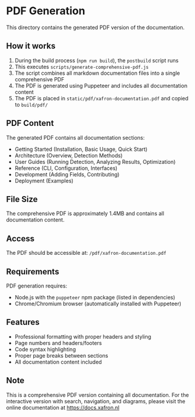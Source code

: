 # PDF Generation

This directory contains the generated PDF version of the documentation.

## How it works

1. During the build process (`npm run build`), the `postbuild` script runs
2. This executes `scripts/generate-comprehensive-pdf.js`
3. The script combines all markdown documentation files into a single comprehensive PDF
4. The PDF is generated using Puppeteer and includes all documentation content
5. The PDF is placed in `static/pdf/xafron-documentation.pdf` and copied to `build/pdf/`

## PDF Content

The generated PDF contains all documentation sections:
- Getting Started (Installation, Basic Usage, Quick Start)
- Architecture (Overview, Detection Methods)
- User Guides (Running Detection, Analyzing Results, Optimization)
- Reference (CLI, Configuration, Interfaces)
- Development (Adding Fields, Contributing)
- Deployment (Examples)

## File Size

The comprehensive PDF is approximately 1.4MB and contains all documentation content.

## Access

The PDF should be accessible at: `/pdf/xafron-documentation.pdf`

## Requirements

PDF generation requires:
- Node.js with the `puppeteer` npm package (listed in dependencies)
- Chrome/Chromium browser (automatically installed with Puppeteer)

## Features

- Professional formatting with proper headers and styling
- Page numbers and headers/footers
- Code syntax highlighting
- Proper page breaks between sections
- All documentation content included

## Note

This is a comprehensive PDF version containing all documentation. For the interactive version with search, navigation, and diagrams, please visit the online documentation at https://docs.xafron.nl